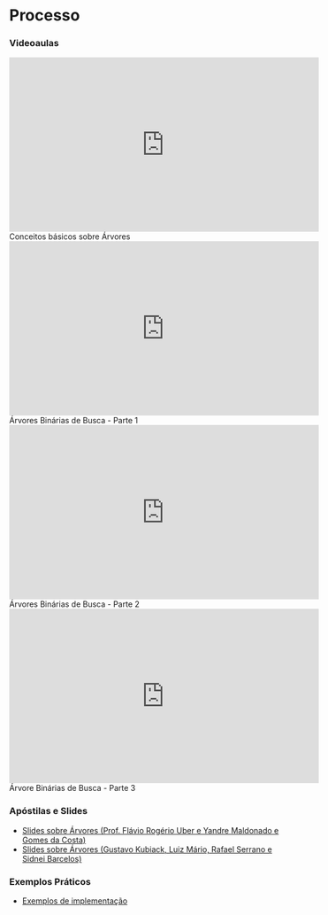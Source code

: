 # Processo

### Videoaulas

<iframe width="560" height="315" src="https://www.youtube.com/embed/eiMMtyRBYCE?si=HAQ12LnAg8EJpEGn" title="YouTube video player" frameborder="0" allow="accelerometer; autoplay; clipboard-write; encrypted-media; gyroscope; picture-in-picture; web-share" referrerpolicy="strict-origin-when-cross-origin" allowfullscreen></iframe>
Conceitos básicos sobre Árvores

<iframe width="560" height="315" src="https://www.youtube.com/embed/7IKXYhqipK8?si=wqO0WZis-h_LU1fw" title="YouTube video player" frameborder="0" allow="accelerometer; autoplay; clipboard-write; encrypted-media; gyroscope; picture-in-picture; web-share" referrerpolicy="strict-origin-when-cross-origin" allowfullscreen></iframe>
Árvores Binárias de Busca - Parte 1

<iframe width="560" height="315" src="https://www.youtube.com/embed/O4AqgoO42pc?si=0OY3OaUXhg1of6OV" title="YouTube video player" frameborder="0" allow="accelerometer; autoplay; clipboard-write; encrypted-media; gyroscope; picture-in-picture; web-share" referrerpolicy="strict-origin-when-cross-origin" allowfullscreen></iframe>
Árvores Binárias de Busca - Parte 2

<iframe width="560" height="315" src="https://www.youtube.com/embed/3koM42vL6js?si=FSiAiBibILv34m0s" title="YouTube video player" frameborder="0" allow="accelerometer; autoplay; clipboard-write; encrypted-media; gyroscope; picture-in-picture; web-share" referrerpolicy="strict-origin-when-cross-origin" allowfullscreen></iframe>
Árvore Binárias de Busca - Parte 3 

### Apóstilas e Slides

- [Slides sobre Árvores (Prof. Flávio Rogério Uber e Yandre Maldonado e Gomes da Costa)](http://ws2.din.uem.br/~fuber/estr_dados/ArvoreAVL.pdf)
- [Slides sobre Árvores (Gustavo Kubiack, Luiz Mário, Rafael Serrano e Sidnei Barcelos)](https://www.canva.com/design/DAGscGu6AYg/kB2XbMtIRnixfogDqfG6OQ/edit?utm_content=DAGscGu6AYg&utm_campaign=designshare&utm_medium=link2&utm_source=sharebutton)


### Exemplos Práticos

- [Exemplos de implementação](https://colab.research.google.com/drive/1fA8Zs2nyDTFYmf2VM1mMDDqM8-dW0Di2?usp=sharing)
